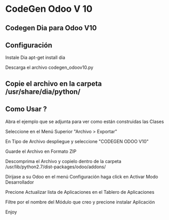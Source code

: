 # CodeGen Odoo V 10
<strong>Codegen Dia para Odoo V10</strong>
---------------------
<strong>Configuración</strong>
---------------------
Instale Dia apt-get install dia

Descarga el archivo codegen_odoov10.py

Copie el archivo en la carpeta /usr/share/dia/python/
---------------------
<strong>Como Usar ?</strong>
---------------------

Abra el ejemplo que se adjunta para ver como están construidas las Clases

Seleccione en el Menú Superior "Archivo > Exportar"

En Tipo de Archivo despliegue y seleccione "CODEGEN ODOO V10"

Guarde el Archivo en Formato ZIP

Descomprima el Archivo y copielo dentro de la carpeta /usr/lib/python2.7/dist-packages/odoo/addons/

Dirijase a su Odoo en el menú Configuración haga click en Activar Modo Desarrollador

Precione Actualizar lista de Aplicaciones en el Tablero de Aplicaciones

Filtre por el nombre del Módulo que creo y precione instalar Aplicación

Enjoy
